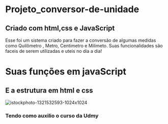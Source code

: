 # Projeto_conversor-de-unidade
<h2>Criado com html,css e JavaScript</h2>
<p>Esse foi um sistema criado para fazer a conversão de algumas medidas
  como Quilômetro , Metro, Centimetro e Milimeto.
  Suas funcionalidades são faceis de serem utilizadas e uteis no dia a dia!
</p>

<h1>Suas funções em javaScript</h1>
<h2>E a estrutura em html e css</h2>
    

![istockphoto-1321532593-1024x1024](https://github.com/Davifs488/Projeto_conversor-de-unidade/assets/116277311/cf6d2cd6-eec0-4cc1-9024-3ac96d26e00f)

<h3>Tendo como auxilio o curso da Udmy</h3>
